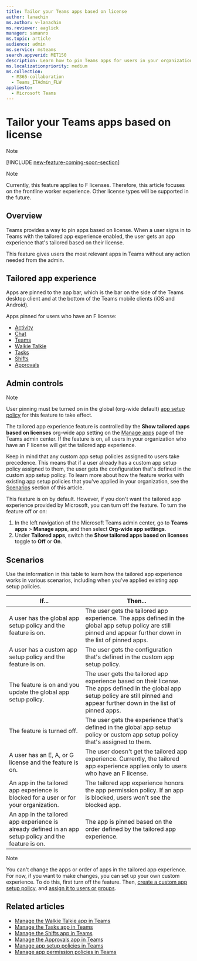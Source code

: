 ```yaml
---
title: Tailor your Teams apps based on license
author: lanachin
ms.author: v-lanachin
ms.reviewer: aaglick
manager: samanro
ms.topic: article
audience: admin
ms.service: msteams
search.appverid: MET150
description: Learn how to pin Teams apps for users in your organization based on license.
ms.localizationpriority: medium
ms.collection: 
  - M365-collaboration
  - Teams_ITAdmin_FLW
appliesto: 
  - Microsoft Teams
---
```


# Tailor your Teams apps based on license

> [!NOTE]
> [!INCLUDE [new-feature-coming-soon-section](includes/new-feature-coming-soon-section.md)]

> [!NOTE]
> Currently, this feature applies to F licenses. Therefore, this article focuses on the frontline worker experience. Other license types will be supported in the future.

## Overview

Teams provides a way to pin apps based on license. When a user signs in to Teams with the tailored app experience enabled, the user gets an app experience that's tailored based on their license.

This feature gives users the most relevant apps in Teams without any action needed from the admin.

## Tailored app experience

Apps are pinned to the app bar, which is the bar on the side of the Teams desktop client and at the bottom of the Teams mobile clients (iOS and Android).

Apps pinned for users who have an F license:

- [Activity](https://support.microsoft.com/office/explore-the-activity-feed-in-teams-91c635a1-644a-4c60-9c98-233db3e13a56)
- [Chat](https://support.microsoft.com/office/get-started-with-chat-0b506ce2-eb6d-4fca-9668-e56980ba755e)
- [Teams](https://support.microsoft.com/office/teams-and-channels-in-microsoft-teams-c6d0e61d-a61e-44a6-a972-04f2a8fa4155)
- [Walkie Talkie](https://support.microsoft.com/office/get-started-with-teams-walkie-talkie-25bdc3d5-bbb2-41b7-89bf-650fae0c8e0c)
- [Tasks](https://support.microsoft.com/office/use-the-tasks-app-in-teams-e32639f3-2e07-4b62-9a8c-fd706c12c070)
- [Shifts](https://support.microsoft.com/office/what-is-shifts-f8efe6e4-ddb3-4d23-b81b-bb812296b821)
- [Approvals](https://support.microsoft.com/office/what-is-approvals-a9a01c95-e0bf-4d20-9ada-f7be3fc283d3)

## Admin controls

> [!NOTE]
> User pinning must be turned on in the global (org-wide default) [app setup policy](teams-app-setup-policies.md) for this feature to take effect.

The tailored app experience feature is controlled by the **Show tailored apps based on licenses** org-wide app setting on the [Manage apps](manage-apps.md#manage-org-wide-app-settings) page of the Teams admin center. If the feature is on, all users in your organization who have an F license will get the tailored app experience.

Keep in mind that any custom app setup policies assigned to users take precedence. This means that if a user already has a custom app setup policy assigned to them, the user gets the configuration that's defined in the custom app setup policy. To learn more about how the feature works with existing app setup policies that you've applied in your organization, see the [Scenarios](#scenarios) section of this article.

This feature is on by default. However, if you don't want the tailored app experience provided by Microsoft, you can turn off the feature. To turn the feature off or on:

1. In the left navigation of the Microsoft Teams admin center, go to **Teams apps** > **Manage apps**, and then select **Org-wide app settings**.
2. Under **Tailored apps**, switch the **Show tailored apps based on licenses** toggle to **Off** or **On**.

## Scenarios

Use the information in this table to learn how the tailored app experience works in various scenarios, including when you've applied existing app setup policies.

|If...  |Then... |
|---------|---------|
|A user has the global app setup policy and the feature is on.     | The user gets the tailored app experience. The apps defined in the global app setup policy are still pinned and appear further down in the list of pinned apps.      |
|A user has a custom app setup policy and the feature is on.    |The user gets the configuration that's defined in the custom app setup policy.          |
|The feature is on and you update the global app setup policy.     |The user gets the tailored app experience based on their license. The apps defined in the global app setup policy are still pinned and appear further down in the list of   pinned apps.          |
|The feature is turned off.   | The user gets the experience that's defined in the global app setup policy or custom app setup policy that's assigned to them.          |
|A user has an E, A, or G license and the feature is on.   | The user doesn't get the tailored app experience. Currently, the tailored app experience applies only to users who have an F license.        |
|An app in the tailored app experience is blocked for a user or for your organization.      |The tailored app experience honors the app permission policy. If an app is blocked, users won't see the blocked app.           |
|An app in the tailored app experience is already defined in an app setup policy and the feature is on. |The app is pinned based on the order defined by the tailored app experience.        |

> [!NOTE]
> You can't change the apps or order of apps in the tailored app experience. For now, if you want to make changes, you can set up your own custom experience. To do this, first turn off the feature. Then, [create a custom app setup policy](teams-app-setup-policies.md), and [assign it to users or groups](assign-policies-users-and-groups.md).

## Related articles

- [Manage the Walkie Talkie app in Teams](walkie-talkie.md)
- [Manage the Tasks app in Teams](manage-tasks-app.md)
- [Manage the Shifts app in Teams](expand-teams-across-your-org/shifts/manage-the-shifts-app-for-your-organization-in-teams.md)
- [Manage the Approvals app in Teams](approval-admin.md)
- [Manage app setup policies in Teams](teams-app-setup-policies.md)
- [Manage app permission policies in Teams](teams-app-permission-policies.md)
